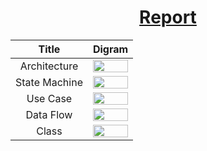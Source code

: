 <h1 align=center>
  <a href=https://ShivaShirsath.github.io/smart-ide>
    Report
  </a>
</h1>
<table>
  <thead>
    <th>Title</th>
    <th>Digram</th>
  </thead>
  <tr>
    <td><center>Architecture</center></td>
    <td>
      <img src=https://ShivaShirsath.github.io/smart-ide/Report/Architecture.svg width=100% height=100%/>
    </td>
  </tr>
  <tr>
      <td><center>State Machine</center></td>
    <td>
      <img src=https://ShivaShirsath.github.io/smart-ide/Report/stateMachine.svg width=100% height=100%/>
    </td>
  </tr>
  <tr>
      <td><center>Use Case</center></td>
    <td>
      <img src=https://ShivaShirsath.github.io/smart-ide/Report/useCase.svg width=100% height=100%/>
    </td>
 </tr>
  <tr>
      <td><center>Data Flow</center></td>
    <td>
      <img src=https://ShivaShirsath.github.io/smart-ide/Report/dataFlow.svg width=100% height=100%/>
    </td>
 </tr>
  <tr>
      <td><center>Class</center></td>
    <td>
      <img src=https://ShivaShirsath.github.io/smart-ide/Report/classDia.jpg width=100% height=100%/>
    </td>
  </tr>
</table>
